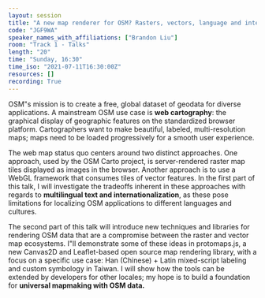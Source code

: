 ```yaml
---
layout: session
title: "A new map renderer for OSM? Rasters, vectors, language and internationalization"
code: "JGF9WA"
speaker_names_with_affiliations: ["Brandon Liu"]
room: "Track 1 - Talks"
length: "20"
time: "Sunday, 16:30"
time_iso: "2021-07-11T16:30:00Z"
resources: []
recording: True
---
```

OSM"s mission is to create a free, global dataset of geodata for diverse applications. A mainstream OSM use case is **web cartography**: the graphical display of geographic features on the standardized browser platform. Cartographers want to make beautiful, labeled, multi-resolution maps; maps need to be loaded progressively for a smooth user experience. 

The web map status quo centers around two distinct approaches. One approach, used by the OSM Carto project, is server-rendered raster map tiles displayed as images in the browser. Another approach is to use a WebGL framework that consumes tiles of vector features. In the first part of this talk, I will investigate the tradeoffs inherent in these approaches with regards to **multilingual text and internationalization**, as these pose limitations for localizing OSM applications to different languages and cultures. 

The second part of this talk will introduce new techniques and libraries for rendering OSM data that are a compromise between the raster and vector map ecosystems. I"ll demonstrate some of these ideas in protomaps.js, a new Canvas2D and Leaflet-based open source map rendering library, with a focus on a specific use case: Han (Chinese) + Latin mixed-script labeling and custom symbology in Taiwan. I will show how the tools can be extended by developers for other locales; my hope is to build a foundation for **universal mapmaking with OSM data.**

